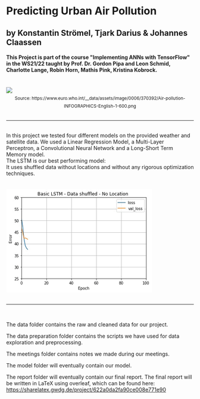 # Predicting Urban Air Pollution 
## by Konstantin Strömel, Tjark Darius & Johannes Claassen 

#### This Project is part of the course "Implementing ANNs with TensorFlow" in the WS21/22 taught by Prof. Dr. Gordon Pipa and Leon Schmid, Charlotte Lange, Robin Horn, Mathis Pink, Kristina Kobrock.
<br>

<img src="https://www.euro.who.int/__data/assets/image/0006/370392/Air-pollution-INFOGRAPHICS-English-1-600.png" align="center">

<div align="center">
<sub>Source: https://www.euro.who.int/__data/assets/image/0006/370392/Air-pollution-INFOGRAPHICS-English-1-600.png </sub>
</div>

<br>

<hr>
<br>
In this project we tested four different models on the provided weather and satellite data. We used a Linear Regression Model, a Multi-Layer Perceptron, a Convolutional Neural Network and a Long-Short Term Memory model. <br>
The LSTM is our best performing model: <br>
It uses shuffled data without locations and without any rigorous optimization techniques.
<br>
<br>
<br>
<img src="images/LSTM_loss_animated.gif" align="center">

<br>
<br>
<hr>
<br>

The data folder contains the raw and cleaned data for our project.

The data preparation folder contains the scripts we have used for data exploration and preprocessing.

The meetings folder contains notes we made during our meetings.

The model folder will eventually contain our model.

The report folder will eventually contain our final report. 
The final report will be written in LaTeX using overleaf, which can be found here:
https://sharelatex.gwdg.de/project/622a0da2fa90ce008e771e90
